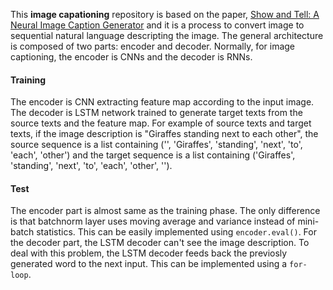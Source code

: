 





This **image capationing** repository is based on the paper, [Show and Tell: A Neural Image Caption Generator](https://arxiv.org/pdf/1411.4555.pdf) and it is a process to convert image to sequential natural language descripting the image. The general architecture is composed of two parts: encoder and decoder. Normally, for image captioning, the encoder is CNNs and the decoder is RNNs.

#### Training

The encoder is CNN extracting feature map according to the input image. The decoder is LSTM network trained to generate target texts from the source texts and the feature map. For example of source texts and target texts, if the image description is "Giraffes standing next to each other", the source sequence is a list containing ('<start>', 'Giraffes', 'standing', 'next', 'to', 'each', 'other') and the target sequence is a list containing ('Giraffes', 'standing', 'next', 'to', 'each', 'other', '<end>'). 
</end>
</start>
    
#### Test

The encoder part is almost same as the training phase. The only difference is that batchnorm layer uses moving average and variance instead of mini-batch statistics. This can be easily implemented using `encoder.eval()`. For the decoder part, the LSTM decoder can't see the image description. To deal with this problem, the LSTM decoder feeds back the previosly generated word to the next input. This can be implemented using a `for-loop`.

